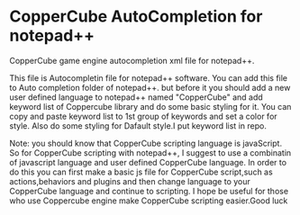 # CopperCube AutoCompletion for notepad++
CopperCube game engine autocompletion xml file for notepad++.

This file is Autocompletin file for notepad++ software. You can add this file to Auto completion folder of notepad++.
but before it you should add a new user defined language to notepad++ named "CopperCube" and add keyword list of Coppercube library and do some basic styling for it. You can copy and paste keyword list to 1st group of keywords and set a color for style. Also do some styling for Dafault style.I put keyword list in repo.

Note: you should know that CopperCube scripting language is javaScript. So for CopperCube scripting with notepad++, I suggest to use a combinatin of javascript language and user defined CopperCube language. In order to do this you can first make a basic js file for CopperCube script,such as actions,behaviors and plugins and then change language to your CopperCube language and continue to scripting.
I hope be useful for those who use Coppercube engine make CopperCube scripting easier.Good luck

